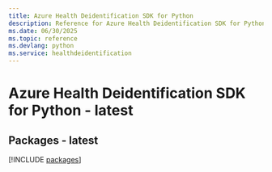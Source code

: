 ```yaml
---
title: Azure Health Deidentification SDK for Python
description: Reference for Azure Health Deidentification SDK for Python
ms.date: 06/30/2025
ms.topic: reference
ms.devlang: python
ms.service: healthdeidentification
---
```

# Azure Health Deidentification SDK for Python - latest
## Packages - latest
[!INCLUDE [packages](health-deidentification-index.md)]